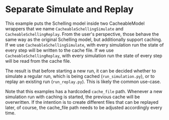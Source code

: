 # Separate Simulate and Replay
This example puts the Schelling model inside two CacheableModel wrappers that we name `CacheableSchellingSimulate` and `CacheableSchellingReplay`.
From the user's perspective, those behave the same way as the original Schelling model, but additionally support caching.
If we use `CacheableSchellingSimulate`, with every simulation run the state of every step will be written to the cache file.
If we use `CacheableSchellingReplay`, with every simulation run the state of every step will be read from the cache file.

The result is that before starting a new run, it can be decided whether to simulate a regular run, which is being cached (`run_simulation.py`), or to replay an existing run (`run_replay.py`). 
This is likely the common use-case.

Note that this examples has a hardcoded `cache_file` path. 
Whenever a new simulation run with caching is started, the previous cache will be overwritten. 
If the intention is to create different files that can be replayed later, of course, the cache_file path needs to be adjusted accordingly every time.